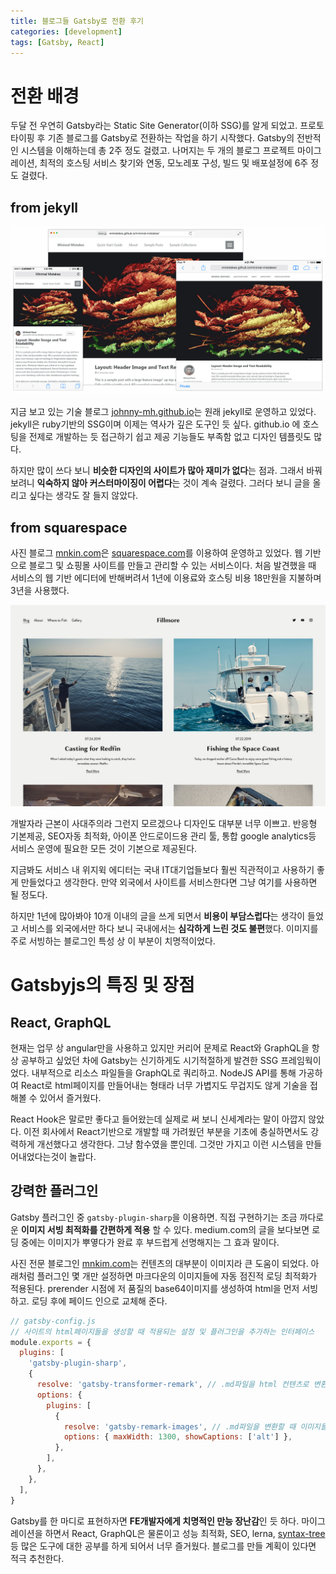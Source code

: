 ```yaml
---
title: 블로그들 Gatsby로 전환 후기
categories: [development]
tags: [Gatsby, React]
---
```


# 전환 배경

두달 전 우연히 Gatsby라는 Static Site Generator(이하 SSG)를 알게 되었고. 프로토타이핑 후 기존 블로그를 Gatsby로 전환하는 작업을 하기 시작했다. Gatsby의 전반적인 시스템을 이해하는데 총 2주 정도 걸렸고. 나머지는 두 개의 블로그 프로젝트 마이그레이션, 최적의 호스팅 서비스 찾기와 연동, 모노레포 구성, 빌드 및 배포설정에 6주 정도 걸렸다.

## from jekyll

![익숙한 그 디자인. 심지어 featured image도 없다면 완전 클론의 습격이다.](./minimal-mistakes.png)

지금 보고 있는 기술 블로그 [johnny-mh.github.io](https://johnny-mh.github.io)는 원래 jekyll로 운영하고 있었다. jekyll은 ruby기반의 SSG이며 이제는 역사가 깊은 도구인 듯 싶다. github.io 에 호스팅을 전제로 개발하는 듯 접근하기 쉽고 제공 기능들도 부족함 없고 디자인 템플릿도 많다.

하지만 많이 쓰다 보니 **비슷한 디자인의 사이트가 많아 재미가 없다**는 점과. 그래서 바꿔보려니 **익숙하지 않아 커스터마이징이 어렵다**는 것이 계속 걸렸다. 그러다 보니 글을 올리고 싶다는 생각도 잘 들지 않았다.

## from squarespace

사진 블로그 [mnkin.com](https://mnkim.com)은 [squarespace.com](https://www.squarespace.com)를 이용하여 운영하고 있었다. 웹 기반으로 블로그 및 쇼핑몰 사이트를 만들고 관리할 수 있는 서비스이다. 처음 발견했을 때 서비스의 웹 기반 에디터에 반해버려서 1년에 이용료와 호스팅 비용 18만원을 지불하며 3년을 사용했다.

![사진만 조금 넣고 글 조금 쓰면 이런 룩앤필이 뚝딱](./squarespace-fillmore.jpg)

개발자라 근본이 사대주의라 그런지 모르겠으나 디자인도 대부분 너무 이쁘고. 반응형 기본제공, SEO자동 최적화, 아이폰 안드로이드용 관리 툴, 통합 google analytics등 서비스 운영에 필요한 모든 것이 기본으로 제공된다.

지금봐도 서비스 내 위지윅 에디터는 국내 IT대기업들보다 훨씬 직관적이고 사용하기 좋게 만들었다고 생각한다. 만약 외국에서 사이트를 서비스한다면 그냥 여기를 사용하면 될 정도다.

하지만 1년에 많아봐야 10개 이내의 글을 쓰게 되면서 **비용이 부담스럽다**는 생각이 들었고 서비스를 외국에서만 하다 보니 국내에서는 **심각하게 느린 것도 불편**했다. 이미지를 주로 서빙하는 블로그인 특성 상 이 부분이 치명적이었다.

# Gatsbyjs의 특징 및 장점

## React, GraphQL

현재는 업무 상 angular만을 사용하고 있지만 커리어 문제로 React와 GraphQL을 항상 공부하고 싶었던 차에 Gatsby는 신기하게도 시기적절하게 발견한 SSG 프레임웍이었다. 내부적으로 리소스 파일들을 GraphQL로 쿼리하고. NodeJS API를 통해 가공하여 React로 html페이지를 만들어내는 형태라 너무 가볍지도 무겁지도 않게 기술을 접해볼 수 있어서 즐거웠다.

React Hook은 말로만 좋다고 들어왔는데 실제로 써 보니 신세계라는 말이 아깝지 않았다. 이전 회사에서 React기반으로 개발할 때 가려웠던 부분을 기초에 충실하면서도 강력하게 개선했다고 생각한다. 그냥 함수였을 뿐인데. 그것만 가지고 이런 시스템을 만들어내었다는것이 놀랍다.

## 강력한 플러그인

Gatsby 플러그인 중 `gatsby-plugin-sharp`을 이용하면. 직접 구현하기는 조금 까다로운 **이미지 서빙 최적화를 간편하게 적용** 할 수 있다. medium.com의 글을 보다보면 로딩 중에는 이미지가 뿌옇다가 완료 후 부드럽게 선명해지는 그 효과 말이다.

사진 전문 블로그인 [mnkim.com](https://mnkim.com)는 컨텐츠의 대부분이 이미지라 큰 도움이 되었다. 아래처럼 플러그인 몇 개만 설정하면 마크다운의 이미지들에 자동 점진적 로딩 최적화가 적용된다. prerender 시점에 저 품질의 base64이미지를 생성하여 html을 먼저 서빙하고. 로딩 후에 페이드 인으로 교체해 준다.

```javascript
// gatsby-config.js
// 사이트의 html페이지들을 생성할 때 적용되는 설정 및 플러그인을 추가하는 인터페이스
module.exports = {
  plugins: [
    'gatsby-plugin-sharp',
    {
      resolve: 'gatsby-transformer-remark', // .md파일을 html 컨텐츠로 변환하는 플러그인
      options: {
        plugins: [
          {
            resolve: 'gatsby-remark-images', // .md파일을 변환할 때 이미지들에 최적화를 적용한다
            options: { maxWidth: 1300, showCaptions: ['alt'] },
          },
        ],
      },
    },
  ],
}
```

Gatsby를 한 마디로 표현하자면 **FE개발자에게 치명적인 만능 장난감**인 듯 하다. 마이그레이션을 하면서 React, GraphQL은 물론이고 성능 최적화, SEO, lerna, [syntax-tree](https://github.com/syntax-tree) 등 많은 도구에 대한 공부를 하게 되어서 너무 즐거웠다. 블로그를 만들 계획이 있다면 적극 추천한다.
